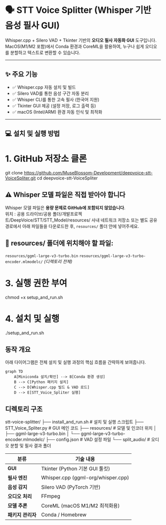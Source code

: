 # 🗣️ STT Voice Splitter (Whisper 기반 음성 필사 GUI)

Whisper.cpp + Silero VAD + Tkinter 기반의 **오디오 필사 자동화 GUI** 도구입니다.  
MacOS(M1/M2 포함)에서 Conda 환경과 CoreML을 활용하여, 누구나 쉽게 오디오를 분할하고 텍스트로 변환할 수 있습니다.

---

## ✨ 주요 기능

- ✅ Whisper.cpp 자동 설치 및 빌드
- ✅ Silero VAD를 통한 음성 구간 자동 분리
- ✅ Whisper CLI를 통한 고속 필사 (한국어 지원)
- ✅ Tkinter GUI 제공 (설정 저장, 로그 출력 등)
- ✅ macOS (Intel/ARM) 환경 자동 인식 및 최적화

---

## 💻 설치 및 실행 방법

# 1. GitHub 저장소 클론
git clone https://github.com/MuseBlossom-Development/deepvoice-stt-VoiceSpliter.git
cd deepvoice-stt-VoiceSpliter


## ⚠️ Whisper 모델 파일은 직접 받아야 합니다

Whisper 모델 파일은 **용량 문제로 GitHub에 포함되지 않았습니다**.  
위치 : 공용 드라이브/공용 폴더/개발프로젝트/DeepVoice/STT/STT_Model/resources/
사내 네트워크 저장소 또는 별도 공유 경로에서 아래 파일들을 다운로드한 후, `resources/` 폴더 안에 넣어주세요.

## 📁 resources/ 폴더에 위치해야 할 파일:
 `resources/ggml-large-v3-turbo.bin`
 `resources/ggml-large-v3-turbo-encoder.mlmodelc/` *(디렉토리 전체)*

# 3. 실행 권한 부여
chmod +x setup_and_run.sh

# 4. 설치 및 실행
./setup_and_run.sh

## 동작 개요

아래 다이어그램은 전체 설치 및 실행 과정의 핵심 흐름을 간략하게 보여줍니다.

```mermaid
graph TD
    A[Miniconda 설치/확인] --> B[Conda 환경 생성]
    B --> C[Python 패키지 설치]
    C --> D[Whisper.cpp 빌드 & VAD 로드]
    D --> E[STT_Voice_Spliter 실행]
```

## 디렉토리 구조
stt-voice-splitter/
├── install_and_run.sh                # 설치 및 실행 스크립트
├── STT_Voice_Spliter.py             # GUI 메인 코드
├── resources/                       # 모델 및 인코더 위치
│   ├── ggml-large-v3-turbo.bin
│   └── ggml-large-v3-turbo-encoder.mlmodelc/
├── config.json                      # VAD 설정 파일
└── split_audio/                     # 오디오 분할 및 필사 결과 폴더


| 분류         | 기술 내용                                     |
|--------------|----------------------------------------------|
| **GUI**      | Tkinter (Python 기본 GUI 툴킷)               |
| **필사 엔진**| Whisper.cpp (ggml-org/whisper.cpp)           |
| **음성 감지**| Silero VAD (PyTorch 기반)                   |
| **오디오 처리** | FFmpeg                                    |
| **모델 추론**| CoreML (macOS M1/M2 최적화용)               |
| **패키지 관리자** | Conda / Homebrew                        |